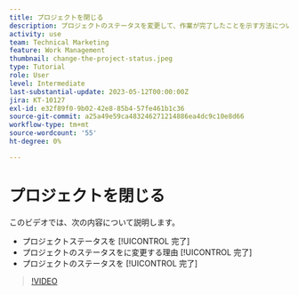 ```yaml
---
title: プロジェクトを閉じる
description: プロジェクトのステータスを変更して、作業が完了したことを示す方法について説明します。
activity: use
team: Technical Marketing
feature: Work Management
thumbnail: change-the-project-status.jpeg
type: Tutorial
role: User
level: Intermediate
last-substantial-update: 2023-05-12T00:00:00Z
jira: KT-10127
exl-id: e32f89f0-9b02-42e8-85b4-57fe461b1c36
source-git-commit: a25a49e59ca483246271214886ea4dc9c10e8d66
workflow-type: tm+mt
source-wordcount: '55'
ht-degree: 0%

---
```


# プロジェクトを閉じる

このビデオでは、次の内容について説明します。

* プロジェクトステータスを [!UICONTROL 完了]
* プロジェクトのステータスをに変更する理由 [!UICONTROL 完了]
* プロジェクトのステータスを [!UICONTROL 完了]

>[!VIDEO](https://video.tv.adobe.com/v/3419336/?quality=12&learn=on)
